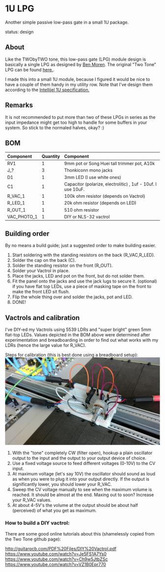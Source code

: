 # 1U LPG
Another simple passive low-pass gate in a small 1U package.

status: design

## About
Like the TWObyTWO tone, this low-pass gate (LPG) module design is basically a single LPG as designed by [Ben Moren](http://benmoren.com/). The original "Two Tone" LPG can be found [here.](https://github.com/bmoren/two-tone).

I made this into a small 1U module, because I figured it would be nice to have a couple of them handy in my utility row. Note that I've design them according to the [Intellijel 1U specification.](https://intellijel.com/support/1u-technical-specifications/)

## Remarks
It is not recommended to put more than two of these LPGs in series as the input impedance might get too high to handle for some buffers in your system. So stick to the normaled halves, okay? :)

## BOM
| Component | Quantity    | Component     |
| :------------- | :------------- | :------------- |
| RV1 | 1 | 9mm pot or Song Huei tall trimmer pot, A10k |
| J_? | 3 | Thonkiconn mono jacks |
| D1 | 1 | 3mm LED (I use white ones) |
| C1 | 1 | Capacitor (polarize, electrolitic) , 1uf - 10uf. I use 10uF. |
| R_VAC_1 | 1 | 100k ohm resistor (depends on Vactrol) |
| R_LED_1 | 1 | 20k ohm resistor (depends on LED) |
| R_OUT_1 | 1 | 510 ohm resistor |
| VAC_PHOTO_1 | 1 | DIY or NLS-32 vactrol |

## Building order
By no means a build guide; just a suggested order to make building easier.
1. Start soldering with the standing resistors on the back (R_VAC,R_LED).
2. Solder the cap on the back (C).
3. Solder the standing resistor on the front (R_OUT).
4. Solder your Vactrol in place.
5. Place the jacks, LED and pot on the front, but do not solder them.
6. Fit the panel onto the jacks and use the jack lugs to secure it.
   (optional) if you have flat top LEDs, use a piece of masking tape on the front to make the front LED sit flush.
7. Flip the whole thing over and solder the jacks, pot and LED.
8. DONE!

## Vactrols and calibration
I've DIY-ed my Vactrols using 5539 LDRs and "super bright" green 5mm flat-top LEDs. Values depicted in the BOM above were determined after experimentation and breadboarding in order to find out what works with my LDRs (hence the large value for R_VAC). 

Steps for calibration (this is best done using a breadboard setup): 
![Breadboard setup](breadboard_LPG.jpg)

1. With the "tone" completely CW (filter open), hookup a plain oscillator output to the input and the output to your output device of choice. 
2. Use a fixed voltage source to feed different voltages (0-10V) to the CV input. 
3. At maximum voltage (let's say 10V) the oscillator should sound as loud as when you were to plug it into your output directly. If the output is significantly lower, you should lower your R_VAC.
4. Sweep the CV voltage manually to see when the maximum volume is reached. It should be almost at the end. Maxing out to soon? Increase your R_VAC values.
5. At about 4-5V's the volume at the output should be about half (perceived) of what you get as maximum.

### How to build a DIY vactrol:
There are some good online tutorials about this (shamelessly copied from the Two Tone github page):

http://guitarpcb.com/PDF%20Files/DIY%20Vactrol.pdf
<br>
https://www.youtube.com/watch?v=Je5FS1A7Ys0
<br>
https://www.youtube.com/watch?v=Ch9w5JtbZSc
<br>
https://www.youtube.com/watch?v=VZ1B0Epr770
